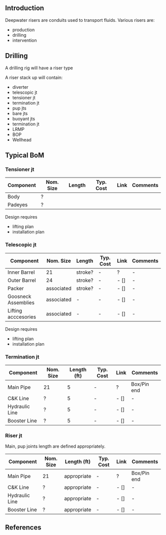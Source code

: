 ## Introduction

Deepwater risers are conduits used to transport fluids. Various risers are:
- production
- drilling
- intervention

## Drilling

A drilling rig will have a riser type

A riser stack up will contain:
- diverter
- telescopic jt
- tensioner jt
- termination jt
- pup jts
- bare jts
- buoyant jts
- termination jt
- LRMP
- BOP
- Wellhead

## Typical BoM


### Tensioner jt

| Component  | Nom. Size | Length | Typ. Cost   | Link | Comments |
|--------|---------|---------|----------|---------|---------|
| Body |  ? | 
| Padeyes |  ? | 

Design requires
- lifting plan
- installation plan

### Telescopic jt

| Component  | Nom. Size | Length | Typ. Cost   | Link | Comments |
|--------|---------|---------|----------|---------|---------|
| Inner Barrel |  21 | stroke? | - | ? | - | 
| Outer Barrel |  24 | stroke? | - | - [] | - | 
| Packer |  associated | stroke? | - | - [] | - | 
| Goosneck Assemblies |  associated | - | - | - [] | - | 
| Lifting acccesories |  associated | - | - | - [] | - | 

Design requires
- lifting plan
- installation plan

### Termination jt

| Component  | Nom. Size | Length (ft) | Typ. Cost   | Link | Comments |
|--------|---------|---------|----------|---------|---------|
| Main Pipe |  21 | 5 | - | ? | Box/Pin end | 
| C&K Line |  ? | 5 | - | - [] | - | 
| Hydraulic Line |  ? | 5 | - | - [] | - | 
| Booster Line |  ? | 5 | - | - [] |  - | 

### Riser jt

Main, pup joints length are defined appropriately.

| Component  | Nom. Size | Length (ft) | Typ. Cost   | Link | Comments |
|--------|---------|---------|----------|---------|---------|
| Main Pipe |  21 | appropriate | - | ? | Box/Pin end | 
| C&K Line |  ? | appropriate | - | - [] | - | 
| Hydraulic Line |  ? | appropriate | - | - [] | - | 
| Booster Line |  ? | appropriate | - | - [] |  - | 

## References


